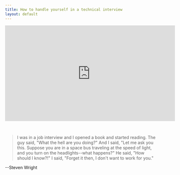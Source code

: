 ```yaml
---
title: How to handle yourself in a technical interview
layout: default
---
```


<iframe width="560" height="315" src="http://www.youtube.com/embed/eJCMjJwIGxY" frameborder="0" allowfullscreen="true">   </iframe>

&nbsp;

> I was in a job interview and I opened a book and started reading. The guy said, "What the hell are you doing?" And I said, "Let me ask you this. Suppose you are in a space bus traveling at the speed of light, and you turn on the headlights--what happens?" He said, "How should I know?!" I said, "Forget it then, I don't want to work for you."

--Steven Wright